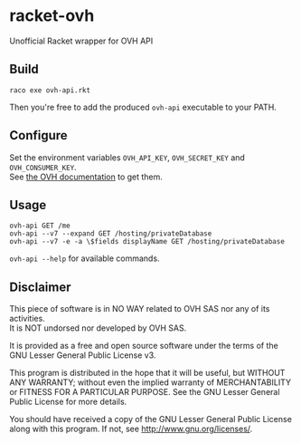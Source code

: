 # racket-ovh
Unofficial Racket wrapper for OVH API

## Build

`raco exe ovh-api.rkt`  
  
Then you're free to add the produced `ovh-api` executable to your PATH.  

## Configure

Set the environment variables `OVH_API_KEY`, `OVH_SECRET_KEY` and `OVH_CONSUMER_KEY`.  
See [the OVH documentation](https://api.ovh.com/g934.first_step_with_api) to get them.

## Usage

`ovh-api GET /me`  
`ovh-api --v7 --expand GET /hosting/privateDatabase`  
`ovh-api --v7 -e -a \$fields displayName GET /hosting/privateDatabase`  
  
`ovh-api --help` for available commands.

## Disclaimer

This piece of software is in NO WAY related to OVH SAS nor any of its activities.  
It is NOT undorsed nor developed by OVH SAS.  
  
It is provided as a free and open source software under the terms of the GNU Lesser General Public License v3.  
  
This program is distributed in the hope that it will be useful,
but WITHOUT ANY WARRANTY; without even the implied warranty of
MERCHANTABILITY or FITNESS FOR A PARTICULAR PURPOSE.  See the
GNU Lesser General Public License for more details.  
  
You should have received a copy of the GNU Lesser General Public License
along with this program.  If not, see <http://www.gnu.org/licenses/>.  

